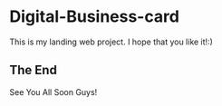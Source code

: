 # Digital-Business-card
This is my landing web project. I hope that you like it!:)
## The End 
See You All Soon Guys!
